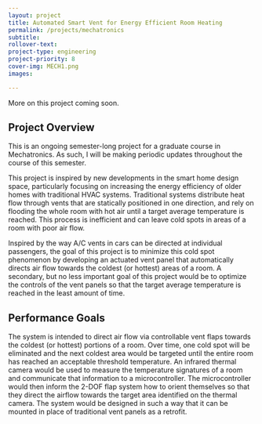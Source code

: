 ```yaml
---
layout: project  
title: Automated Smart Vent for Energy Efficient Room Heating
permalink: /projects/mechatronics
subtitle: 
rollover-text:
project-type: engineering
project-priority: 8
cover-img: MECH1.png
images:

---
```

More on this project coming soon.

## Project Overview

This is an ongoing semester-long project for a graduate course in Mechatronics. As such, I will be making periodic updates throughout the course of this semester.

This project is inspired by new developments in the smart home design space, particularly focusing on increasing the energy efficiency of older homes with traditional HVAC systems. Traditional systems distribute heat flow through vents that are statically positioned in one direction, and rely on flooding the whole room with hot air until a target average temperature is reached. This process is inefficient and can leave cold spots in areas of a room with poor air flow.

Inspired by the way A/C vents in cars can be directed at individual passengers, the goal of this project is to minimize this cold spot phenomenon by developing an actuated vent panel that automatically directs air flow towards the coldest (or hottest) areas of a room. A secondary, but no less important goal of this project would be to optimize the controls of the vent panels so that the target average temperature is reached in the least amount of time.

## Performance Goals

The system is intended to direct air flow via controllable vent flaps towards the coldest (or hottest) portions of a room. Over time, one cold spot will be eliminated and the next coldest area would be targeted until the entire room has reached an acceptable threshold temperature. An infrared thermal camera would be used to measure the temperature signatures of a room and communicate that information to a microcontroller. The microcontroller would then inform the 2-DOF flap system how to orient themselves so that they direct the airflow towards the target area identified on the thermal camera. The system would be designed in such a way that it can be mounted in place of traditional vent panels as a retrofit. 
